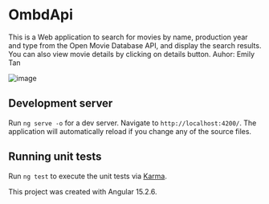 # OmbdApi

This is a Web application to search for movies by name, production year and type from the Open Movie Database API, and display the search results. You can also view movie details by clicking on details button. 
Auhor: Emily Tan

![image](https://user-images.githubusercontent.com/18564996/236702026-5041fda7-89e5-49fc-9889-7679b38bc3ad.png)


## Development server

Run `ng serve -o` for a dev server. Navigate to `http://localhost:4200/`. The application will automatically reload if you change any of the source files.

## Running unit tests

Run `ng test` to execute the unit tests via [Karma](https://karma-runner.github.io).

This project was created with Angular 15.2.6.


